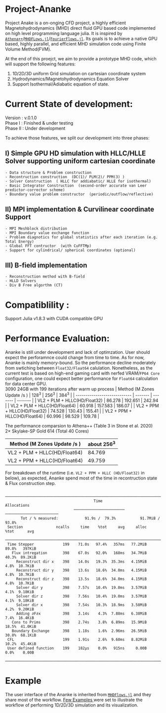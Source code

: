# Project-Ananke

Project Anake is a on-onging CFD project, a highly efficient Magnetohydrodynamics (MHD) direct fluid GPU based code implemented on high level programming language julia. It is inspired by [`Athena++`](https://github.com/PrincetonUniversity/athena)/[`MHDFLows.jl`](https://github.com/MHDFlows/MHDFlows.jl)/[`FourierFlows.jl`](https://github.com/FourierFlows/FourierFlows.jl). Its goals is to achieve a native GPU based, highly parallel, and efficient MHD simulation code using Finite Volume Method(FVM).

At the end of this proejct, we aim to provide a prototype MHD code, which will support the following features:

1. 1D/2D/3D uniform Grid simulation on cartesian coordinate system
2. Hydrodynamics/Magnetohydrodynamics Equation Solver
3. Support Isothermal/Adiabatic equation of state.  

# Current State of development: 
Version  : v.0.1.0  
Phase  I : Finished & under testing  
Phase II : Under development  

To achieve those features, we split our development into three phases:  
## I) Simple GPU HD simulation with HLLC/HLLE Solver supporting  uniform cartesian coordinate
    - Data structure & Problem construction 
    - Recontruction construction  (DC(1)/ PLM(2)/ PPM(3) )
    - Solver Construction  ( HLLC for addiabatic/ HLLE for isothermal)
    - Basic Integrator Construction  (second-order accurate van Leer predictor-corrector scheme)
    - Boundary value problem constructor  (periodic/outflow/reflective)
## II) MPI implementation  & Curvilinear coordinate Support
    - MPI Meshblock distribution
    - MPI Boundary value exchange function
    - Problem diagnotics for global statistics after each iteration (e.g. Total Energy)   
    - Global FFT contructor  (with CuFFTMp)
    - Support for cylindrical/ spherical coordinates (optional)
## III) B-field implementation  
    - Reconstruction method with B-field 
    - HLLD Solvers  
    - Div B Free algorthm (CT)

# Compatiblility :
Support Julia v1.8.3 with CUDA compatible GPU

# Performance Evaluation:
Ananke is still under development and lack of optimzation. User should expect the perforamnce could change from time to time. As for now, Ananke is mainly memory-bound. So the performance decline moderately from swtiching between `Float32/Float64` calulation. Nonetheless, as the current test is based on high-end gaming card with nerfed VRAM/`FP64 Core` configuration, one could expect better performance for `Float64` calculation for data center GPU.  
3090 24GB with 199 iterations after warm up process
| Method (M Zones Update /s )  | $128^3$ | $256^3$ | $384^3$ |
| ---------------------------- | ------- | ------- | ------- |
| VL2 + PLM + HLLC(HD/Float32) | 86.278  | 192.651 | 242.94  |
| VL2 + PLM + HLLC(HD/Float64) | 60.918  | 157.583 | 186.07  |
| VL2 + PPM + HLLC(HD/Float32) | 74.528  | 130.43  | 155.41  | 
| VL2 + PPM + HLLC(HD/Float64) | 60.996  | 98.529  | 109.78  |

The performance comparsion to Athena++ (Table 3 in Stone et al. 2020)  
2× Skylake-SP Gold 614 (Total 40 Cores)

| Method (M Zones Update /s )  | about $256^3$  |
| ---------------------------- | -------------- |
| VL2 + PLM + HLLC(HD/Float64) |     84.769     | 
| VL2 + PPM + HLLC(HD/Float64) |     49.759     |

For breakdown of the runtime (i.e. `VL2 + PPM + HLLC (HD/Float32)` in below), as expected, Ananke spend most of the time in recontruction state & Flux construction step.

     ────────────────────────────────────────────────────────────────────────────────
                                            Time                    Allocations      
                                   ───────────────────────   ────────────────────────
           Tot / % measured:            91.9s /  79.3%           91.7MiB /  93.8%    
     Section               ncalls     time    %tot     avg     alloc    %tot      avg
     ────────────────────────────────────────────────────────────────────────────────
     Time Stepper             199    71.0s   97.4%   357ms   77.2MiB   89.8%   397KiB
       Flux intregation       398    67.0s   92.0%   168ms   34.7MiB   40.3%  89.2KiB
         Reconstruct dir x    398    14.0s   19.3%  35.3ms   4.15MiB    4.8%  10.7KiB
         Reconstruct dir y    398    13.6s   18.6%  34.0ms   4.15MiB    4.8%  10.7KiB
         Reconstruct dir z    398    13.5s   18.6%  34.0ms   4.15MiB    4.8%  10.7KiB
         Solver dir y         398    7.57s   10.4%  19.0ms   3.57MiB    4.1%  9.18KiB
         Solver dir z         398    7.56s   10.4%  19.0ms   3.57MiB    4.1%  9.18KiB
         Solver dir x         398    7.54s   10.3%  18.9ms   3.58MiB    4.2%  9.20KiB
         Adding ∂F∂x          398    3.14s    4.3%  7.88ms   6.38MiB    7.4%  16.4KiB
       Cons to Prims          398    2.74s    3.8%  6.89ms   15.9MiB   18.5%  41.0KiB
       Boundary Exchange      398    1.18s    1.6%  2.96ms   26.5MiB   30.8%  68.1KiB
     CFL                      199    1.91s    2.6%  9.60ms   8.82MiB   10.2%  45.4KiB
     User defined function    199    182μs    0.0%   915ns     0.00B    0.0%    0.00B
     ────────────────────────────────────────────────────────────────────────────────

# Example
The user interface of the Ananke is inherited from [`MHDFlows.jl`](https://github.com/MHDFlows/MHDFlows.jl) and they share most of the workflow.
[Few Examples ](https://github.com/MHDFlows/Ananke-Example)  were set to illustrate the workflow of performing 1D/2D/3D simulation and its visualization.